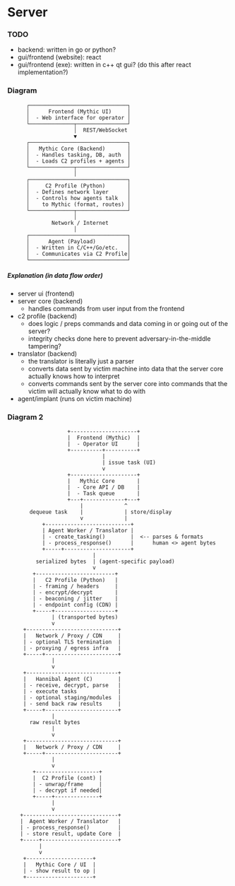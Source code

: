 # Server

### TODO
- backend: written in go or python?
- gui/frontend (website): react
- gui/frontend (exe): written in c++ qt gui? (do this after react implementation?)

### Diagram

          ┌───────────────────────────────┐
          │      Frontend (Mythic UI)     │
          │  - Web interface for operator │
          └──────────────┬────────────────┘
                         │  REST/WebSocket
                         ▼
          ┌───────────────────────────────┐
          │   Mythic Core (Backend)       │
          │  - Handles tasking, DB, auth  │
          │  - Loads C2 profiles + agents │
          └──────────────┬────────────────┘
                         │
          ┌───────────────────────────────┐
          │     C2 Profile (Python)       │
          │  - Defines network layer      │
          │  - Controls how agents talk   │
          │    to Mythic (format, routes) │
          └──────────────┬────────────────┘
                         │
                  Network / Internet
                         │
          ┌───────────────────────────────┐
          │      Agent (Payload)          │
          │  - Written in C/C++/Go/etc.   │
          │  - Communicates via C2 Profile│
          └───────────────────────────────┘

##### Explanation (in data flow order)
- server ui (frontend)
- server core (backend)
  - handles commands from user input from the frontend
- c2 profile (backend)
  - does logic / preps commands and data coming in or going out of the server?
  - integrity checks done here to prevent adversary-in-the-middle tampering?
- translator (backend)
  - the translator is literally just a parser
  - converts data sent by victim machine into data that the server core actually knows how to interpret
  - converts commands sent by the server core into commands that the victim will actually know what to do with
- agent/implant (runs on victim machine)


### Diagram 2

                       +---------------------+
                       |  Frontend (Mythic)  |
                       |  - Operator UI      |
                       +----------+----------+
                                  |
                                  | issue task (UI)
                                  v
                       +---------------------+
                       |   Mythic Core       |
                       |  - Core API / DB    |
                       |  - Task queue       |
                       +---+-------------+---+
                           |             ^
           dequeue task    |             | store/display
                           v             |
               +---------------------------+
               | Agent Worker / Translator |
               | - create_tasking()        |  <-- parses & formats
               | - process_response()      |      human <> agent bytes
               +-----+---------------------+
                               |
             serialized bytes  | (agent-specific payload)
                               v
            +-------------------------+
            |   C2 Profile (Python)   |
            | - framing / headers     |
            | - encrypt/decrypt       |
            | - beaconing / jitter    |
            | - endpoint config (CDN) |
            +-----+-------------------+
                  | (transported bytes)
                  v
         +-----------------------------+
         |   Network / Proxy / CDN     |
         | - optional TLS termination  |
         | - proxying / egress infra   |
         +-----+-----------------------+
                  |
                  v
         +-----------------------------+
         |   Hannibal Agent (C)        |
         | - receive, decrypt, parse   |
         | - execute tasks             |
         | - optional staging/modules  |
         | - send back raw results     |
         +-----+-----------------------+
                  |
           raw result bytes
                  |
                  v
         +-----------------------------+
         |   Network / Proxy / CDN     |
         +-----+-----------------------+
                  |
                  v
            +--------------------+
            |  C2 Profile (cont) |
            | - unwrap/frame     |
            | - decrypt if needed|
            +-----+--------------+
                  |
                  v
        +------------------------------+
        |  Agent Worker / Translator   |
        | - process_response()         |
        | - store result, update Core  |
        +-----+------------------------+
              |
              v
         +---------------------+
         |   Mythic Core / UI  |
         | - show result to op |
         +---------------------+

